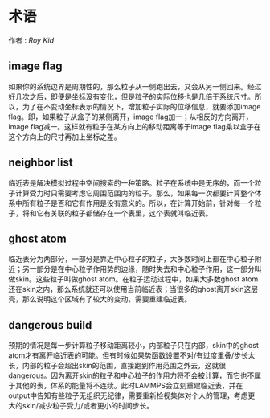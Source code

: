# 术语

<DIV class="author">作者 : <i>Roy Kid</i></DIV>

## image flag

如果你的系统边界是周期性的，那么粒子从一侧跑出去，又会从另一侧回来。经过好几次之后，即便是坐标没有变化，但是粒子的实际位移也是几倍于系统尺寸。所以，为了在不变动坐标表示的情况下，增加粒子实际的位移信息，就要添加image flag。即，如果粒子从盒子的某侧离开，image flag加一；从相反的方向离开，image flag减一。这样就有粒子在某方向上的移动距离等于image flag乘以盒子在这个方向上的尺寸再加上坐标之差。

## neighbor list

临近表是解决模拟过程中空间搜索的一种策略。粒子在系统中是无序的，而一个粒子计算受力时只需要考虑它周围范围内的粒子。那么，如果每一次都要计算整个体系中所有粒子是否和它有作用是没有意义的。所以，在计算开始前，针对每一个粒子，将和它有关联的粒子都储存在一个表里，这个表就叫临近表。

## ghost atom

临近表分为两部分，一部分是靠近中心粒子的粒子，大多数时间上都在中心粒子附近；另一部分是在中心粒子作用势的边缘，随时失去和中心粒子作用，这一部分叫做skin。这些粒子叫做ghost atom。在粒子运动过程中，如果大多数ghost atom还在skin之内，那么系统就还可以使用当前临近表；当很多的ghost离开skin这层壳，那么说明这个区域有了较大的变动，需要重建临近表。

## dangerous build

预期的情况是每一步计算粒子移动距离较小，内部粒子只在内部，skin中的ghost atom才有离开临近表的可能。但有时候如果势函数设置不对/有过度重叠/步长太长，内部的粒子会超出skin的范围，直接跑到作用范围之外去，这就很dangerous。因为离开skin的粒子和中心粒子的作用力将不会被计算，而它也不属于其他的表，体系的能量将不连续。此时LAMMPS会立刻重建临近表，并在output中告知有些粒子无组织无纪律，需要重新检视集体对个人的管理，考虑更大的skin/减少粒子受力/或者更小的时间步长。